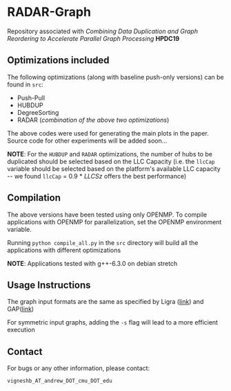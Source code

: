 # RADAR-Graph

Repository associated with _Combining Data Duplication and Graph Reordering to 
Accelerate Parallel Graph Processing_ **HPDC19**

## Optimizations included

The following optimizations (along with baseline push-only versions) can 
be found in `src`:
* Push-Pull
* HUBDUP
* DegreeSorting
* RADAR (_combination of the above two optimizations_)

The above codes were used for generating the main plots in the paper. Source
code for other experiments will be added soon...

**NOTE**: For the `HUBDUP` and `RADAR` optimizations, the number of hubs to be 
duplicated should be selected based on the LLC Capacity (i.e. the `llcCap` 
variable should be selected based on the platform's available LLC capacity --
we found `llcCap` = 0.9 * _LLCSz_ offers the best performance)

## Compilation

The above versions have been tested using only OPENMP. To compile 
applications with OPENMP for parallelization, set the OPENMP environment
variable. 

Running `python compile_all.py` in the `src` directory will build all 
the applications with different optimizations

**NOTE**: Applications tested with g++-6.3.0 on debian stretch

## Usage Instructions

The graph input formats are the same as specified by Ligra ([link](https://github.com/jshun/ligra#input-format-for-ligra-applications-and-the-ligra-encoder)) and GAP([link](https://github.com/sbeamer/gapbs#graph-loading))

For symmetric input graphs, adding the `-s` flag will lead to a more efficient execution

## Contact

For bugs or any other information, please contact:

`vigneshb_AT_andrew_DOT_cmu_DOT_edu`

